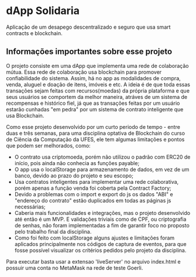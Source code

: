 # dApp Solidaria

Aplicação de um desapego descentralizado e seguro que usa smart contracts e blockchain.


## Informações importantes sobre esse projeto

O projeto consiste em uma dApp que implementa uma rede de colaboração mútua. Essa rede de colaboração usa blockchain para promover confiabilidade do sistema. Assim, há no app as modalidades de compra, venda, aluguel e doação de itens, imóveis e etc. A ideia é de que toda essas transações sejam feitas com recursos(moedas) da própria plataforma e que seus usuários se comportem da melhor maneira, atráves de um sistema de recompensas e histórico fiel, já que as transações feitas por um usuário estarão cunhadas "em pedra" por um sistema de contrato inteligente que usa Blockchain.


Como esse projeto desenvolvido por um curto periodo de tempo - entre duas e três semanas, para uma disciplina optativa de Blockchain do curso de Ciência da Computação da UFES, ele tem algumas limitações e pontos que podem ser melhorados, como:

- O contrato usa criptomoeda, porém não utilizou o padrão com  ERC20 de início, pois ainda não conhecia as funções payable;
- O app usa o localStorage para armazenamento de dados, em vez de um banco, devido ao prazo do projeto e seu escopo;
- Usa contratos inteligentes para implementar uma rede colaborativa, porém apenas a função venda foi coberta pela Contract Factory;
- Devido a problemas com o import e export do js os dados "ABI" e "endereço do contrato" estão duplicados em todas as páginas js necessárias;
- Caberia mais funcionalidades e integrações, mas o projeto desenvolvido até então é um MVP. E validações triviais como de CPF, ou criptografia de senhas, não foram implementadas a fim de garantir foco no proposto pelo trabalho final da disciplina.
- Como foi feito com localStorage alguns ajustes e limitações foram aplicados principalmente nos códigos de captura de eventos, para que fosse possível visualizar os crítérios pedidos pelo projeto da disciplina.


Para executar basta usar a extensao 'liveServer' no arquivo index.html e possuir uma conta no MetaMask na rede de teste Goerli.

